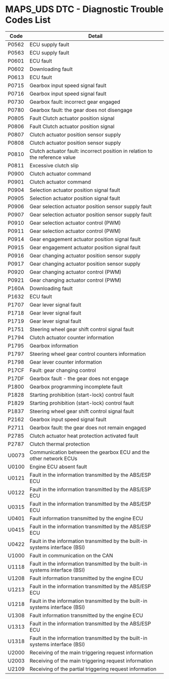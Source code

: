 # MAPS_UDS DTC - Diagnostic Trouble Codes List

| Code | Detail |
| - | - |
| P0562 | ECU supply fault |
| P0563 | ECU supply fault |
| P0601 | ECU fault |
| P0602 | Downloading fault |
| P0613 | ECU fault |
| P0715 | Gearbox input speed signal fault |
| P0716 | Gearbox input speed signal fault |
| P0730 | Gearbox fault: incorrect gear engaged |
| P0780 | Gearbox fault: the gear does not disengage |
| P0805 | Fault Clutch actuator position signal |
| P0806 | Fault Clutch actuator position signal |
| P0807 | Clutch actuator position sensor supply |
| P0808 | Clutch actuator position sensor supply |
| P0810 | Clutch actuator fault: incorrect position in relation to the reference value |
| P0811 | Excessive clutch slip |
| P0900 | Clutch actuator command |
| P0901 | Clutch actuator command |
| P0904 | Selection actuator position signal fault |
| P0905 | Selection actuator position signal fault |
| P0906 | Gear selection actuator position sensor supply fault |
| P0907 | Gear selection actuator position sensor supply fault |
| P0910 | Gear selection actuator control (PWM) |
| P0911 | Gear selection actuator control (PWM) |
| P0914 | Gear engagement actuator position signal fault |
| P0915 | Gear engagement actuator position signal fault |
| P0916 | Gear changing actuator position sensor supply |
| P0917 | Gear changing actuator position sensor supply |
| P0920 | Gear changing actuator control (PWM) |
| P0921 | Gear changing actuator control (PWM) |
| P160A | Downloading fault |
| P1632 | ECU fault |
| P1707 | Gear lever signal fault |
| P1718 | Gear lever signal fault |
| P1719 | Gear lever signal fault |
| P1751 | Steering wheel gear shift control signal fault |
| P1794 | Clutch actuator counter information |
| P1795 | Gearbox information |
| P1797 | Steering wheel gear control counters information |
| P1798 | Gear lever counter information |
| P17CF | Fault: gear changing control |
| P17DF | Gearbox fault - the gear does not engage |
| P1800 | Gearbox programming incomplete fault |
| P1828 | Starting prohibition (start-lock) control fault |
| P1829 | Starting prohibition (start-lock) control fault |
| P1837 | Steering wheel gear shift control signal fault |
| P2162 | Gearbox input speed signal fault |
| P2711 | Gearbox fault: the gear does not remain engaged |
| P2785 | Clutch actuator heat protection activated fault |
| P2787 | Clutch thermal protection |
| U0073 | Communication between the gearbox ECU and the other network ECUs |
| U0100 | Engine ECU absent fault |
| U0121 | Fault in the information transmitted by the ABS/ESP ECU |
| U0122 | Fault in the information transmitted by the ABS/ESP ECU |
| U0315 | Fault in the information transmitted by the ABS/ESP ECU |
| U0401 | Fault information transmitted by the engine ECU |
| U0415 | Fault in the information transmitted by the ABS/ESP ECU |
| U0422 | Fault in the information transmitted by the built-in systems interface (BSI) |
| U1000 | Fault in communication on the CAN |
| U1118 | Fault in the information transmitted by the built-in systems interface (BSI) |
| U1208 | Fault information transmitted by the engine ECU |
| U1213 | Fault in the information transmitted by the ABS/ESP ECU |
| U1218 | Fault in the information transmitted by the built-in systems interface (BSI) |
| U1308 | Fault information transmitted by the engine ECU |
| U1313 | Fault in the information transmitted by the ABS/ESP ECU |
| U1318 | Fault in the information transmitted by the built-in systems interface (BSI) |
| U2000 | Receiving of the main triggering request information |
| U2003 | Receiving of the main triggering request information |
| U2109 | Receiving of the partial triggering request information |
